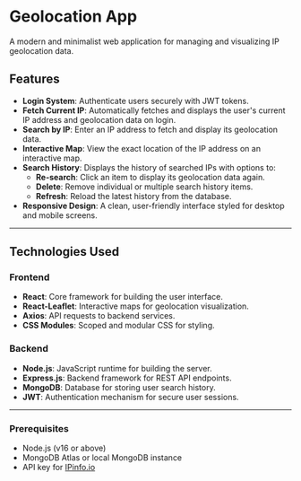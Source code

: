 # Geolocation App

A modern and minimalist web application for managing and visualizing IP geolocation data.

## Features

- **Login System**: Authenticate users securely with JWT tokens.
- **Fetch Current IP**: Automatically fetches and displays the user's current IP address and geolocation data on login.
- **Search by IP**: Enter an IP address to fetch and display its geolocation data.
- **Interactive Map**: View the exact location of the IP address on an interactive map.
- **Search History**: Displays the history of searched IPs with options to:
  - **Re-search**: Click an item to display its geolocation data again.
  - **Delete**: Remove individual or multiple search history items.
  - **Refresh**: Reload the latest history from the database.
- **Responsive Design**: A clean, user-friendly interface styled for desktop and mobile screens.

---

## Technologies Used

### Frontend

- **React**: Core framework for building the user interface.
- **React-Leaflet**: Interactive maps for geolocation visualization.
- **Axios**: API requests to backend services.
- **CSS Modules**: Scoped and modular CSS for styling.

### Backend

- **Node.js**: JavaScript runtime for building the server.
- **Express.js**: Backend framework for REST API endpoints.
- **MongoDB**: Database for storing user search history.
- **JWT**: Authentication mechanism for secure user sessions.

---

### Prerequisites

- Node.js (v16 or above)
- MongoDB Atlas or local MongoDB instance
- API key for [IPinfo.io](https://ipinfo.io)
